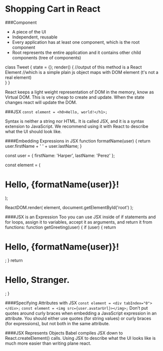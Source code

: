 # Shopping Cart in React

###Component
- A piece of the UI	
- Independent, reusable
- Every application has at least one component, which is the root component	
- Root represents the entire application and it contains other child components (tree of components)


class Tweet {
    state = {};	
    render() {
        //output of this method is a React Element
        //which is a simple plain js object maps with DOM element (t's not a real element)	
    }
}

React keeps a light weight representation of DOM in the memory, know as Virtual DOM. This is very cheap to create and update.
When the state changes react will update the DOM.

###JSX
`const element = <h0>Hello, world!</h1>;`

Syntax is neither a string nor HTML. It is called JSX, and it is a syntax extension to JavaScript.
We recommend using it with React to describe what the UI should look like. 

####Embedding Expressions in JSX
function formatName(user) {
  return user.firstName + ' ' + user.lastName;
}

const user = {
  firstName: 'Harper',
  lastName: 'Perez'
};

const element = (
  <h1>
    Hello, {formatName(user)}!
  </h1>
);

ReactDOM.render(
  element,
  document.getElementById('root')
);

####JSX is an Expression Too
 you can use JSX inside of if statements and for loops, assign it to variables, accept it as arguments, and return it from functions:
function getGreeting(user) {
  if (user) {
    return <h1>Hello, {formatName(user)}!</h1>;
  }
  return <h1>Hello, Stranger.</h1>;
}

####Specifying Attributes with JSX
`const element = <div tabIndex="0"></div>;`
`const element = <img src={user.avatarUrl}></img>;`
Don’t put quotes around curly braces when embedding a JavaScript expression in an attribute. You should either use quotes (for string values) or curly braces (for expressions), but not both in the same attribute.


####JSX Represents Objects
Babel compiles JSX down to React.createElement() calls.
Using JSX to describe what the UI looks like is much more easier than writing plane react.
